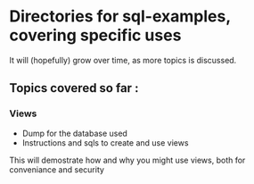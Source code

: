 # Directories for sql-examples, covering specific uses

It will (hopefully) grow over time, as more topics is discussed.

## Topics covered so far :

### Views
- Dump for the database used
- Instructions and sqls to create and use views

This will demostrate how and why you might use views, both for conveniance and security

